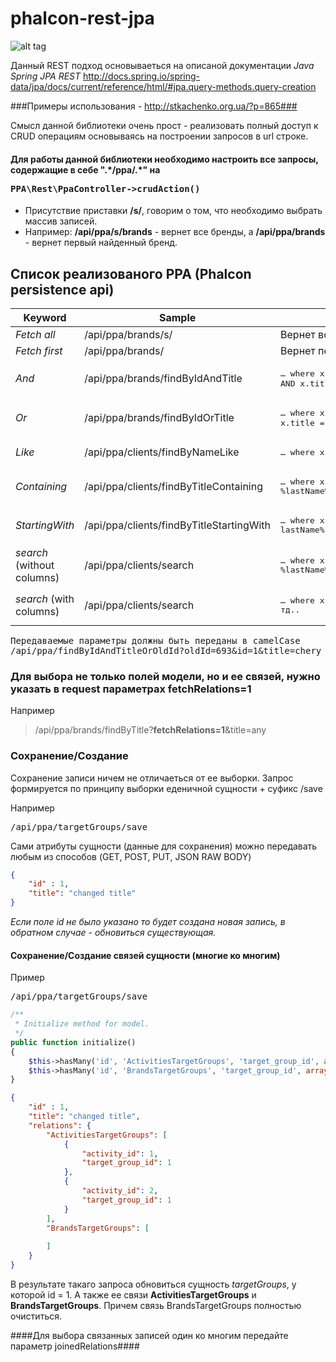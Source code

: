 # phalcon-rest-jpa

![alt tag](http://stkachenko.org.ua/wp-content/uploads/2016/03/ppa.png)

Данный REST подход основываеться на описаной документации *Java Spring JPA REST* http://docs.spring.io/spring-data/jpa/docs/current/reference/html/#jpa.query-methods.query-creation

###Примеры использования - http://stkachenko.org.ua/?p=865###

Смысл данной библиотеки очень прост - pеализовать полный доступ к CRUD операциям основываясь на построении запросов в url строке.

#### Для работы данной библиотеки необходимо настроить все запросы, содержащие в себе **".\*/ppa/.\*"** на <pre>PPA\Rest\PpaController->crudAction()</pre>

* Присутствие приставки **/s/**, говорим  о том, что необходимо выбрать массив записей.
* Например: **/api/ppa/s/brands** - вернет все бренды, а **/api/ppa/brands** - вернет первый найденный бренд.

## Список реализованого PPA (Phalcon persistence api) 

|Keyword |Sample |JPQL snippet|
|---------|--------|-------------|
| *Fetch all* | /api/ppa/brands/s/  | Вернет все бренды |
| *Fetch first* | /api/ppa/brands/  | Вернет первый, попавшийся бренд |
| *And* | /api/ppa/brands/findByIdAndTitle  | <pre>… where x.id = :id: AND x.title = :title:</pre> |
| *Or* | /api/ppa/brands/findByIdOrTitle | <pre>… where x.id = :id: OR x.title = :title:</pre>  |
| *Like* | /api/ppa/clients/findByNameLike | <pre>… where x.name LIKE :name:</pre>  |
| *Containing* | /api/ppa/clients/findByTitleContaining | <pre>… where x.title LIKE :lastName: (where :lastName: =  %lastName%)</pre>  |
| *StartingWith* | /api/ppa/clients/findByTitleStartingWith | <pre>… where x.title LIKE :lastName: (where :lastName:  = lastName%)</pre>  |
| *search* (without columns)| /api/ppa/clients/search | <pre>… where x.* LIKE :lastName: (where :lastName:  = %lastName%)</pre>  |
| *search* (with columns) | /api/ppa/clients/search | <pre>… where x.column1 LIKE :lastName: OR .column2 LIKE :lastName: и тд..</pre>  |
<pre>
Передаваемые параметры должны быть переданы в camelCase
/api/ppa/findByIdAndTitleOrOldId?oldId=693&id=1&title=chery
</pre>

### Для выбора не только полей модели, но и ее связей, нужно указать в request параметрах fetchRelations=1
Например 
> /api/ppa/brands/findByTitle?**fetchRelations=1**&title=any


### Сохранение/Создание 

Сохранение записи ничем не отличаеться от ее выборки. Запрос формируется по принципу выборки еденичной сущности + суфикс /save

Например <pre>/api/ppa/targetGroups/save</pre>

Сами атрибуты сущности (данные для сохранения) можно передавать любым из способов (GET, POST, PUT, JSON RAW BODY)
```json
{
    "id" : 1,
    "title": "changed title"
}
```
*Если поле id не было указано то будет создана новая запись, в обратном случае - обновиться существующая.*

#### Сохранение/Создание связей сущности (многие ко многим)

Пример <pre>/api/ppa/targetGroups/save</pre>

```php
/**
 * Initialize method for model.
 */
public function initialize()
{
    $this->hasMany('id', 'ActivitiesTargetGroups', 'target_group_id', array('alias' => 'ActivitiesTargetGroups'));
    $this->hasMany('id', 'BrandsTargetGroups', 'target_group_id', array('alias' => 'BrandsTargetGroups'));
}
```

```json
{
    "id" : 1,
    "title": "changed title",
    "relations": {
        "ActivitiesTargetGroups": [
            {
                "activity_id": 1, 
                "target_group_id": 1
            },
            {
                "activity_id": 2, 
                "target_group_id": 1
            }
        ],
        "BrandsTargetGroups": [
           
        ]
    }
}
```
В результате такаго запроса обновиться сущность *targetGroups*, у которой id = 1. А также ее связи **ActivitiesTargetGroups** и **BrandsTargetGroups**. Причем связь BrandsTargetGroups полностью очиститься. 

####Для выбора связанных записей один ко многим передайте параметр joinedRelations####
